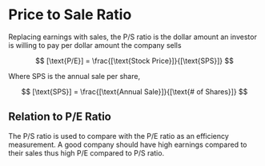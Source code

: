 #  Price to Sale Ratio

Replacing earnings with sales, the P/S ratio is the dollar amount an investor is willing to pay per dollar amount the company sells

$$
[\text{P/E}] = \frac{[\text{Stock Price}]}{[\text{SPS}]}
$$

Where SPS is the annual sale per share,

$$
[\text{SPS}] = \frac{[\text{Annual Sale}]}{[\text{# of Shares}]}
$$

## Relation to P/E Ratio

The P/S ratio is used to compare with the P/E ratio as an efficiency measurement. A good company should have high earnings compared to their sales thus high P/E compared to P/S ratio.
